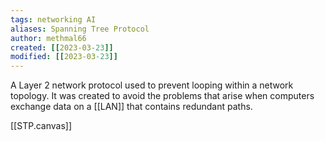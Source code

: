 ```yaml
---
tags: networking AI 
aliases: Spanning Tree Protocol
author: methmal66
created: [[2023-03-23]]
modified: [[2023-03-23]]
---
```

A Layer 2 network protocol used to prevent looping within a network topology. It was created to avoid the problems that arise when computers exchange data on a [[LAN]] that contains redundant paths.

[[STP.canvas]]